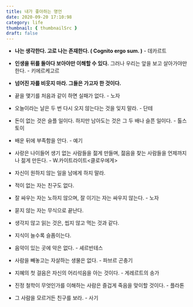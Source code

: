 ```yaml
---
title: 내가 좋아하는 명언
date: 2020-09-20 17:10:98
category: life
thumbnail: { thumbnailSrc }
draft: false
---
```


- **나는 생각한다. 고로 나는 존재한다. ( Cognito ergo sum. )** - 데카르트

- **인생을 뒤를 돌아다 보아야만 이해할 수 있다.** 그러나 우리는 앞을 보고 살아가야만 한다. - 키에르케고르

- **넘어진 자를 비웃지 마라. 그들은 가고자 한 것이다.**

- 끝을 맺기를 처음과 같이 하면 실패가 없다. - 노자

- 오늘이라는 날은 두 번 다시 오지 않는다는 것을 잊지 말라. - 단테

- 돈이 없는 것은 슬플 일이다. 하지만 남아도는 것은 그 두 배나 슬픈 일이다. - 톨스토이

- 배운 뒤에 부족함을 안다. - 예기

- 사랑은 나이들어 생기 없는 사람들을 젊게 만들며, 젊음을 찾는 사람들을 언제까지나 젊게 만든다. - W.카이트라이트<클로우에게>

- 자신이 원하지 않는 일을 남에게 하지 말라.

- 적이 없는 자는 친구도 없다.

- 잘 싸우는 자는 노하지 않으며, 잘 이기는 자는 싸우지 않는다. - 노자

- 묻지 않는 자는 무식으로 끝난다.

- 생각지 않고 읽는 것은, 씹지 않고 먹는 것과 같다.

- 지식이 늘수록 슬픔이는다.

- 음악이 있는 곳에 악은 없다. - 셰르반테스

- 사람을 빼놓고는 자살하는 생물은 없다. - 파브르 곤충기

- 지혜의 첫 걸음은 자신의 어리석음을 아는 것이다. - 게레르트의 송가

- 진정 철학이 무엇인가를 이해하는 사람은 즐겁게 죽음을 맞이할 것이다. - 플라톤

- 그 사람을 모르거든 친구를 보라. - 사기
